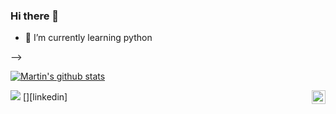 ### Hi there 👋

- 🌱 I’m currently learning python 

-->

[![Martin's github stats](https://github-readme-stats.vercel.app/api?username=Martin00088&show_icons=true&theme=nord&hide=["contribs","issues"])](https://github.com/Martin00088)

[![](https://img.shields.io/badge/Gmail-Martinpro.099@gmail.com-red)](https://mail.google.com/mail/u/0/?tab=km#inbox)
[<img align="right" alt="Martin | LinkedIn" width="22px" src="https://cdn.jsdelivr.net/npm/simple-icons@v3/icons/linkedin.svg" />][linkedin]
